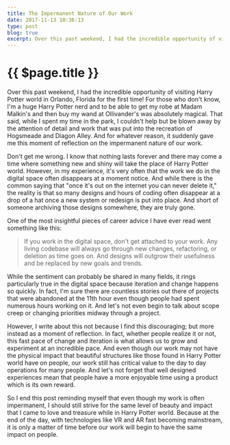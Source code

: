 ```yaml
---
title: The Impermanent Nature of Our Work
date: 2017-11-13 10:36:13
type: post
blog: true
excerpt: Over this past weekend, I had the incredible opportunity of visiting Harry Potter world in Orlando, Florida for the first time! For those who don't know, I'm a huge Harry Potter nerd and to be able to get my robe at Madam Malkin's and then buy my wand at Ollivander's was absolutely magical. That said, while I spent my time in the park, I couldn't help but be blown away by the attention of detail and work that was put into the recreation of Hogsmeade and Diagon Alley. And for whatever reason, it suddenly gave me this moment of reflection on the impermanent nature of our work.
---
```


# {{ $page.title }}

Over this past weekend, I had the incredible opportunity of visiting Harry Potter world in Orlando, Florida for the first time! For those who don't know, I'm a huge Harry Potter nerd and to be able to get my robe at Madam Malkin's and then buy my wand at Ollivander's was absolutely magical. That said, while I spent my time in the park, I couldn't help but be blown away by the attention of detail and work that was put into the recreation of Hogsmeade and Diagon Alley. And for whatever reason, it suddenly gave me this moment of reflection on the impermanent nature of our work.

Don't get me wrong. I know that nothing lasts forever and there may come a time where something new and shiny will take the place of Harry Potter world. However, in my experience, it's very often that the work we do in the digital space often disappears at a moment notice. And while there is the common saying that "once it's out on the internet you can never delete it," the reality is that so many designs and hours of coding often disappear at a drop of a hat once a new system or redesign is put into place. And short of someone archiving those designs somewhere, they are truly gone.

One of the most insightful pieces of career advice I have ever read went something like this:

> If you work in the digital space, don't get attached to your work. Any living codebase will always go through new changes, refactoring, or deletion as time goes on. And designs will outgrow their usefulness and be replaced by new goals and trends.

While the sentiment can probably be shared in many fields, it rings particularly true in the digital space because iteration and change happens so quickly. In fact, I'm sure there are countless stories out there of projects that were abandoned at the 11th hour even though people had spent numerous hours working on it. And let's not even begin to talk about scope creep or changing priorities midway through a project.

However, I write about this not because I find this discouraging; but more instead as a moment of reflection. In fact, whether people realize it or not, this fast pace of change and iteration is what allows us to grow and experiment at an incredible pace. And even though our work may not have the physical impact that beautiful structures like those found in Harry Potter world have on people, our work still has critical value to the day to day operations for many people. And let's not forget that well designed experiences mean that people have a more enjoyable time using a product which is its own reward.

So I end this post reminding myself that even though my work is often impermanent, I should still strive for the same level of beauty and impact that I came to love and treasure while in Harry Potter world. Because at the end of the day, with technologies like VR and AR fast becoming mainstream, it is only a matter of time before our work will begin to have the same impact on people.
